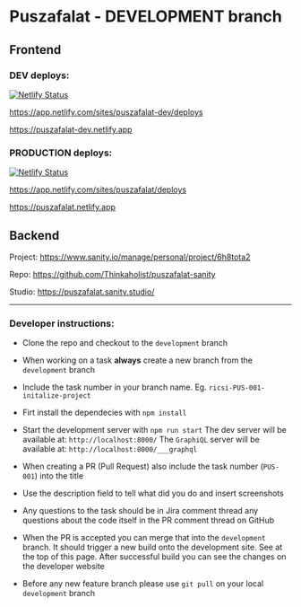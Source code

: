# Puszafalat - DEVELOPMENT branch

## Frontend

### DEV deploys:

[![Netlify Status](https://api.netlify.com/api/v1/badges/acc5798e-23f0-42e3-b773-6d2a8f886fd2/deploy-status)](https://app.netlify.com/sites/puszafalat-dev/deploys)

https://app.netlify.com/sites/puszafalat-dev/deploys

https://puszafalat-dev.netlify.app

### PRODUCTION deploys:

[![Netlify Status](https://api.netlify.com/api/v1/badges/d3fc8059-09eb-4a5f-9359-5ec2a24a8935/deploy-status)](https://app.netlify.com/sites/puszafalat/deploys)

https://app.netlify.com/sites/puszafalat/deploys

https://puszafalat.netlify.app

## Backend

Project:
https://www.sanity.io/manage/personal/project/6h8tota2

Repo:
https://github.com/Thinkaholist/puszafalat-sanity

Studio:
https://puszafalat.sanity.studio/

---

### Developer instructions:

- Clone the repo and checkout to the `development` branch
- When working on a task **always** create a new branch from the `development` branch
- Include the task number in your branch name. Eg. `ricsi-PUS-001-initalize-project`
- Firt install the dependecies with `npm install`
- Start the development server with `npm run start`
  The dev server will be available at: `http://localhost:8000/`
  The `GraphiQL` server will be available at: `http://localhost:8000/___graphql`
- When creating a PR (Pull Request) also include the task number (`PUS-001`) into the title
- Use the description field to tell what did you do and insert screenshots
- Any questions to the task should be in Jira comment thread any questions about the code itself in the PR comment thread on GitHub
- When the PR is accepted you can merge that into the `development` branch. It should trigger a new build onto the development site. See at the top of this page. After successful build you can see the changes on the developer website

- Before any new feature branch please use `git pull` on your local `development` branch
